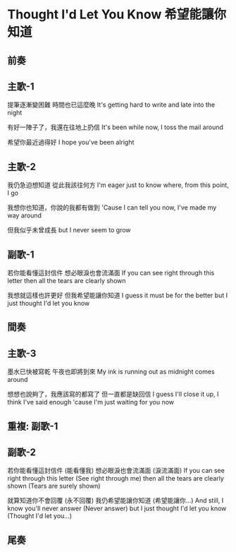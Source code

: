 # Thought I'd Let You Know 希望能讓你知道

## 前奏

## 主歌-1

提筆逐漸變困難
時間也已這麼晚
It's getting hard to write
and late into the night

有好一陣子了，我還在往地上扔信
It's been while now, I toss the mail around

希望你最近過得好
I hope you've been alright

## 主歌-2

我仍急迫想知道
從此我該往何方
I'm eager just to know
where, from this point, I go

我想你也知道，你說的我都有做到
'Cause I can tell you now, I've made my way around

但我似乎未曾成長
but I never seem to grow

## 副歌-1

若你能看懂這封信件
想必眼淚也會流滿面
If you can see right through this letter
then all the tears are clearly shown

我想就這樣也許更好
但我希望能讓你知道
I guess it must be for the better
but I just thought I'd let you know

## 間奏

## 主歌-3

墨水已快被寫乾
午夜也即將到來
My ink is running out
as midnight comes around

想想也說夠了，我應該寫的都寫了
但一直都是缺回信
I guess I'll close it up, I think I've said enough
'cause I'm just waiting for you now

## 重複: 副歌-1

## 副歌-2

若你能看懂這封信件 (能看懂我)
想必眼淚也會流滿面 (淚流滿面)
If you can see right through this letter (See right through me)
then all the tears are clearly shown (Tears are surely shown)

就算知道你不會回覆 (永不回覆)
我仍希望能讓你知道 (希望能讓你...)
And still, I know you'll never answer (Never answer)
but I just thought I'd let you know (Thought I'd let you...)

## 尾奏
